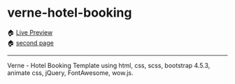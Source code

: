 # verne-hotel-booking

🏠 [Live Preview](https://verne.deepeshdg.com/)  
🏠 [second page](https://verne.deepeshdg.com/hotelList.html)

---

Verne - Hotel Booking Template using html, css, scss, bootstrap 4.5.3, animate css, jQuery, FontAwesome, wow.js.
